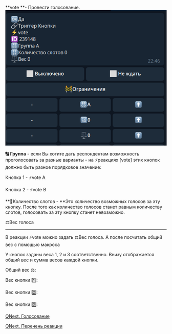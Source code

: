 
**vote **- Провести голосование.
![](./1.png)

**🔠 Группа** - если Вы хотите дать респондентам возможность проголосовать за разные варианты - на ⚡️реакциях [vote] этих кнопок должно быть разное порядковое значение:

Кнопка 1 - ⚡️vote A

Кнопка 2 - ⚡️vote B

**🔢Количество слотов - **Это количество возможных голосов за эту кнопку. После того как количество голосов станет равным количеству слотов, голосовать за эту кнопку станет невозможно.

⚖️Вес голоса

____________________________

В реакции ⚡️vote можно задать ⚖️Вес голоса. А после посчитать общий вес с помощью макроса

У кнопок заданы веса 1, 2 и 3 соответственно. Внизу отображается общий вес и сумма весов каждой кнопки.



Общий вес ⚖️: 

Вес кнопки 1️⃣: 

Вес кнопки 2️⃣: 

Вес кнопки 3️⃣:



[QNext. Голосование](/docs-test/ph/QNext-admin-vote-about-07-05)

[QNext. Перечень реакции](/docs-test/ph/QNext-admin-reaction-about-05-01)